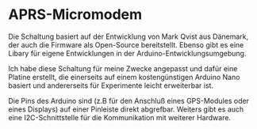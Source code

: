 # APRS-Micromodem

Die Schaltung basiert auf der Entwicklung von Mark Qvist aus Dänemark, der auch die Firmware als Open-Source bereitstellt. Ebenso gibt es eine Libary für eigene Entwicklungen in der Arduino-Entwicklungsumgebung.

Ich habe diese Schaltung für meine Zwecke angepasst und dafür eine Platine erstellt, die einerseits auf einem kostengünstigen Arduino Nano basiert und andererseits für Experimente leicht erweiterbar ist.

Die Pins des Arduino sind (z.B für den Anschluß eines GPS-Modules oder eines Displays) auf einer Pinleiste direkt abgrefbar. Weiters gibt es auch eine I2C-Schnittstelle für die Kommunikation mit weiterer Hardware.
